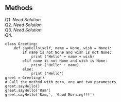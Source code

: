 ## Methods
Q1. *Need Solution* <br>
Q2. *Need Solution* <br>
Q3. *Need Solution* <br>
Q4. 
```
class Greeting:
	def sayHello(self, name = None, wish = None):
		if name is not None and wish is not None:
			print ('Hello' + name + wish)
		elif name is not None and wish is None:
			print ('Hello' + name)
		else:
			print ('Hello')
greet = Greeting()
# Call the method with zero, one and two parameters
greet.sayHello()
greet.sayHello('Ram')
greet.sayHello('Ram,', 'Good Morning!!!')
```
